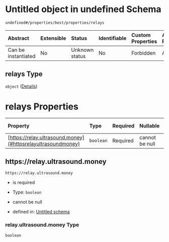 # Untitled object in undefined Schema

```txt
undefined#/properties/best/properties/relays
```



| Abstract            | Extensible | Status         | Identifiable | Custom Properties | Additional Properties | Access Restrictions | Defined In                                                             |
| :------------------ | :--------- | :------------- | :----------- | :---------------- | :-------------------- | :------------------ | :--------------------------------------------------------------------- |
| Can be instantiated | No         | Unknown status | No           | Forbidden         | Allowed               | none                | [Block.schema.json\*](../out/Block.schema.json "open original schema") |

## relays Type

`object` ([Details](block-properties-best-properties-relays.md))

# relays Properties

| Property                                                     | Type      | Required | Nullable       | Defined by                                                                                                                                                                             |
| :----------------------------------------------------------- | :-------- | :------- | :------------- | :------------------------------------------------------------------------------------------------------------------------------------------------------------------------------------- |
| [https://relay.ultrasound.money](#httpsrelayultrasoundmoney) | `boolean` | Required | cannot be null | [Untitled schema](block-properties-best-properties-relays-properties-relayultrasoundmoney.md "undefined#/properties/best/properties/relays/properties/https://relay.ultrasound.money") |

## https\://relay.ultrasound.money



`https://relay.ultrasound.money`

* is required

* Type: `boolean`

* cannot be null

* defined in: [Untitled schema](block-properties-best-properties-relays-properties-relayultrasoundmoney.md "undefined#/properties/best/properties/relays/properties/https://relay.ultrasound.money")

### relay.ultrasound.money Type

`boolean`
